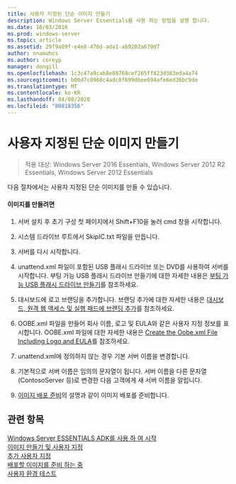 ```yaml
---
title: 사용자 지정된 단순 이미지 만들기
description: Windows Server Essentials를 사용 하는 방법을 설명 합니다.
ms.date: 10/03/2016
ms.prod: windows-server
ms.topic: article
ms.assetid: 29f9a09f-e4e8-476d-ada1-ab9202a670d7
author: nnamuhcs
ms.author: coreyp
manager: dongill
ms.openlocfilehash: 1c3c47a9cab8e08768cef265ff823d383eda4a74
ms.sourcegitcommit: b00d7c8968c4adc8f699dbee694afe6ed36bc9de
ms.translationtype: MT
ms.contentlocale: ko-KR
ms.lasthandoff: 04/08/2020
ms.locfileid: "80818356"
---
```

# <a name="create-a-simple-customized-image"></a>사용자 지정된 단순 이미지 만들기

>적용 대상: Windows Server 2016 Essentials, Windows Server 2012 R2 Essentials, Windows Server 2012 Essentials

다음 절차에서는 사용자 지정된 단순 이미지를 만들 수 있습니다.  
  
#### <a name="to-create-the-image"></a>이미지를 만들려면  
  
1.  서버 설치 후 초기 구성 첫 페이지에서 Shift+F10을 눌러 cmd 창을 시작합니다.  
  
2.  시스템 드라이브 루트에서 SkipIC.txt 파일을 만듭니다.  
  
3.  서버를 다시 시작합니다.  
  
4.  unattend.xml 파일이 포함된 USB 플래시 드라이브 또는 DVD를 사용하여 서버를 시작합니다. 부팅 가능 USB 플래시 드라이브 만들기에 대한 자세한 내용은 [부팅 가능 USB 플래시 드라이브 만들기](Create-a-Bootable-USB-Flash-Drive.md)를 참조하세요.  
  
5.  대시보드에 로고 브랜딩을 추가합니다. 브랜딩 추가에 대한 자세한 내용은 [대시보드, 원격 웹 액세스 및 실행 패드에 브랜딩 추가](Add-Branding-to-the-Dashboard--Remote-Web-Access--and-Launchpad.md)를 참조하세요.  
  
6.  OOBE.xml 파일을 만들어 회사 이름, 로고 및 EULA와 같은 사용자 지정 정보를 표시합니다. OOBE.xml 파일에 대한 자세한 내용은 [Create the Oobe.xml File Including Logo and EULA](Create-the-Oobe.xml-File-Including-Logo-and-EULA.md)를 참조하세요.  
  
7.  unattend.xml에 정의하지 않는 경우 기본 서버 이름을 변경합니다.  
  
8.  기본적으로 서버 이름은 임의의 문자열이 됩니다. 서버 이름을 다른 문자열(ContosoServer 등)로 변경한 다음 고객에게 새 서버 이름을 알립니다.  
  
9. [이미지 배포 준비](Preparing-the-Image-for-Deployment.md)의 설명과 같이 이미지 배포를 준비합니다.  
  
## <a name="see-also"></a>관련 항목  
 [Windows Server ESSENTIALS ADK를 사용 하 여 시작](Getting-Started-with-the-Windows-Server-Essentials-ADK.md)   
 [이미지  만들기 및 사용자 지정](Creating-and-Customizing-the-Image.md)  
 [추가 사용자 지정](Additional-Customizations.md)   
 [배포할 이미지를 준비 하는 중](Preparing-the-Image-for-Deployment.md)   
 [사용자 환경 테스트](Testing-the-Customer-Experience.md)